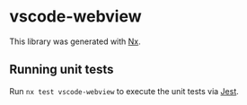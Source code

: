 # vscode-webview

This library was generated with [Nx](https://nx.dev).

## Running unit tests

Run `nx test vscode-webview` to execute the unit tests via [Jest](https://jestjs.io).
